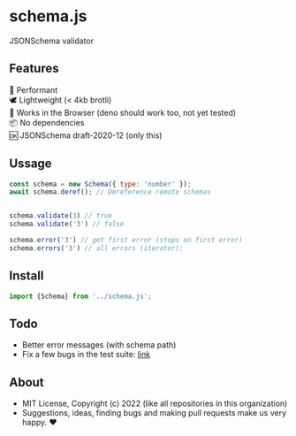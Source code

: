 # schema.js
JSONSchema validator

## Features

🚀 Performant  
🕊️ Lightweight (< 4kb brotli)  
🤝 Works in the Browser (deno should work too, not yet tested)  
📦 No dependencies  
🆗 JSONSchema draft-2020-12 (only this)  

## Ussage

```javascript
const schema = new Schema({ type: 'number' });
await schema.deref(); // Dereference remote schemas


schema.validate(3) // true
schema.validate('3') // false

schema.error('3') // get first error (stops on first error)
schema.errors('3') // all errors (iterator);
```

## Install

```javascript
import {Schema} from '../schema.js';
```

## Todo

- Better error messages (with schema path)  
- Fix a few bugs in the test suite: [link](https://rawcdn.githack.com/nuxodin/schema.js/d640d0ec40a42343367bc3fafc566010edb53947/tests/test-suite.html)

## About

- MIT License, Copyright (c) 2022 <u1> (like all repositories in this organization) <br>
- Suggestions, ideas, finding bugs and making pull requests make us very happy. ♥
